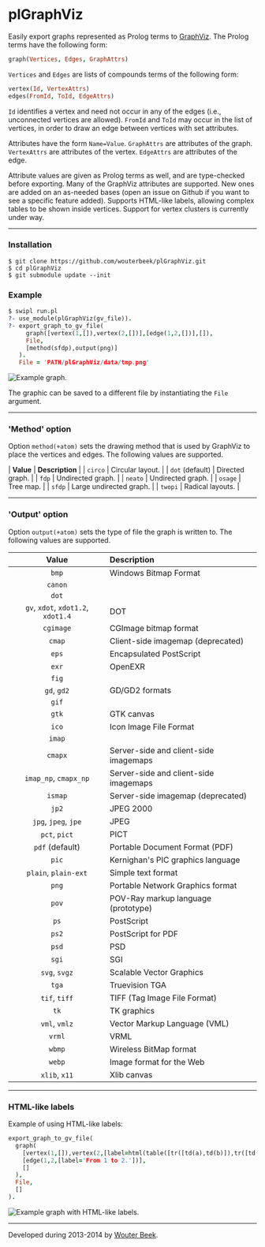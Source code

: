 plGraphViz
==========

Easily export graphs represented as Prolog terms to
 [GraphViz](http://www.graphviz.org/).
The Prolog terms have the following form:

~~~prolog
graph(Vertices, Edges, GraphAttrs)
~~~

`Vertices` and `Edges` are lists of compounds terms of
 the following form:

~~~prolog
vertex(Id, VertexAttrs)
edges(FromId, ToId, EdgeAttrs)
~~~

`Id` identifies a vertex and need not occur in any of the edges
 (i.e., unconnected vertices are allowed).
`FromId` and `ToId` may occur in the list of vertices,
 in order to draw an edge between vertices with set attributes.

Attributes have the form `Name=Value`.
`GraphAttrs` are attributes of the graph.
`VertexAttrs` are attributes of the vertex.
`EdgeAttrs` are attributes of the edge.

Attribute values are given as Prolog terms as well,
 and are type-checked before exporting.
Many of the GraphViz attributes are supported.
New ones are added on an as-needed bases
 (open an issue on Github if you want to see a specific feature added).
Supports HTML-like labels, allowing complex tables to be shown
 inside vertices.
Support for vertex clusters is currently under way.

---

### Installation

~~~shell
$ git clone https://github.com/wouterbeek/plGraphViz.git
$ cd plGraphViz
$ git submodule update --init
~~~

### Example

~~~prolog
$ swipl run.pl
?- use_module(plGraphViz(gv_file)).
?- export_graph_to_gv_file(
     graph([vertex(1,[]),vertex(2,[])],[edge(1,2,[])],[]),
     File,
     [method(sfdp),output(png)]
   ).
   File = 'PATH/plGraphViz/data/tmp.png'
~~~

![](https://raw.githubusercontent.com/wouterbeek/plGraphViz/master/example1.png "Example graph.")

The graphic can be saved to a different file by instantiating
 the `File` argument.

---

### 'Method' option

Option `method(+atom)` sets the drawing method that is used by GraphViz
 to place the vertices and edges.
The following values are supported.

| **Value**       | **Description**         |
| `circo`         | Circular layout.        |
| `dot` (default) | Directed graph.         |
| `fdp`           | Undirected graph.       |
| `neato`         | Undirected graph.       |
| `osage`         | Tree map.               |
| `sfdp`          | Large undirected graph. |
| `twopi`         | Radical layouts.        |

---

### 'Output' option

Option `output(+atom)` sets the type of file the graph is written to.
The following values are supported.

| **Value**             | **Description**                       |
|:---------------------:|:--------------------------------------|
| `bmp`                 | Windows Bitmap Format                 |
| `canon`               |                                       |
| `dot`                 |                                       |
| `gv`,  `xdot`, `xdot1.2`, `xdot1.4` | DOT                     |
| `cgimage`             | CGImage bitmap format                 |
| `cmap`                | Client-side imagemap (deprecated)     |
| `eps`                 | Encapsulated PostScript               |
| `exr`                 | OpenEXR                               |
| `fig`                 |                                       |
| `gd`, `gd2`           | GD/GD2 formats                        |
| `gif`                 |                                       |
| `gtk`                 | GTK canvas                            |
| `ico`                 | Icon Image File Format                |
| `imap`                |                                       |
| `cmapx`               | Server-side and client-side imagemaps |
| `imap_np`, `cmapx_np` | Server-side and client-side imagemaps |
| `ismap`               | Server-side imagemap (deprecated)     |
| `jp2`                 | JPEG 2000                             |
| `jpg`, `jpeg`, `jpe`  | JPEG                                  |
| `pct`, `pict`         | PICT                                  |
| `pdf` (default)       | Portable Document Format (PDF)        |
| `pic`                 | Kernighan's PIC graphics language     |
| `plain`, `plain-ext`  | Simple text format                    |
| `png`                 | Portable Network Graphics format      |
| `pov`                 | POV-Ray markup language (prototype)   |
| `ps`                  | PostScript                            |
| `ps2`                 | PostScript for PDF                    |
| `psd`                 | PSD                                   |
| `sgi`                 | SGI                                   |
| `svg`, `svgz`         | Scalable Vector Graphics              |
| `tga`                 | Truevision TGA                        |
| `tif`, `tiff`         | TIFF (Tag Image File Format)          |
| `tk`                  | TK graphics                           |
| `vml`, `vmlz`         | Vector Markup Language (VML)          |
| `vrml`                | VRML                                  |
| `wbmp`                | Wireless BitMap format                |
| `webp`                | Image format for the Web              |
| `xlib`, `x11`         | Xlib canvas                           |

---

### HTML-like labels

Example of using HTML-like labels:

~~~prolog
export_graph_to_gv_file(
  graph(
    [vertex(1,[]),vertex(2,[label=html(table([tr([td(a),td(b)]),tr([td(c),td(d)])]))])],
    [edge(1,2,[label='From 1 to 2.'])],
    []
  ),
  File,
  []
).
~~~

![](https://raw.githubusercontent.com/wouterbeek/plGraphViz/master/example2.png "Example graph with HTML-like labels.")

---

Developed during 2013-2014 by [Wouter Beek](http://www.wouterbeek.com).

